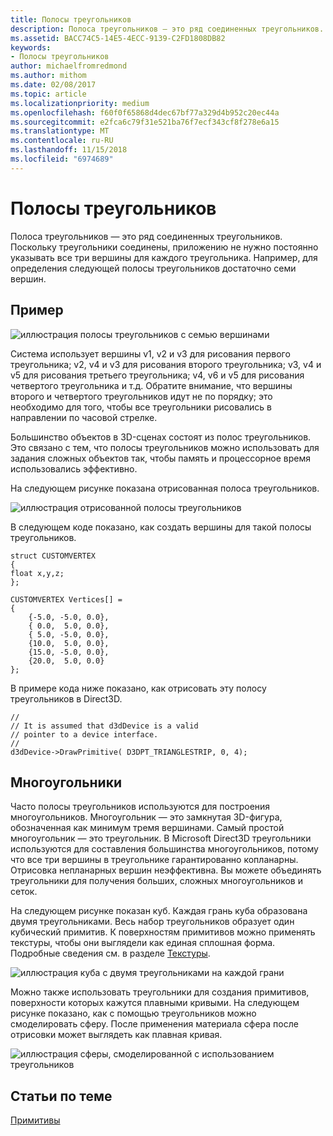 ```yaml
---
title: Полосы треугольников
description: Полоса треугольников — это ряд соединенных треугольников. Поскольку треугольники соединены, приложению не нужно постоянно указывать все три вершины для каждого треугольника.
ms.assetid: BACC74C5-14E5-4ECC-9139-C2FD1808DB82
keywords:
- Полосы треугольников
author: michaelfromredmond
ms.author: mithom
ms.date: 02/08/2017
ms.topic: article
ms.localizationpriority: medium
ms.openlocfilehash: f60f0f65868d4dec67bf77a329d4b952c20ec44a
ms.sourcegitcommit: e2fca6c79f31e521ba76f7ecf343cf8f278e6a15
ms.translationtype: MT
ms.contentlocale: ru-RU
ms.lasthandoff: 11/15/2018
ms.locfileid: "6974689"
---
```

# <a name="triangle-strips"></a>Полосы треугольников


Полоса треугольников — это ряд соединенных треугольников. Поскольку треугольники соединены, приложению не нужно постоянно указывать все три вершины для каждого треугольника. Например, для определения следующей полосы треугольников достаточно семи вершин.

## <a name="span-idexamplespanspan-idexamplespanspan-idexamplespanexample"></a><span id="Example"></span><span id="example"></span><span id="EXAMPLE"></span>Пример


![иллюстрация полосы треугольников с семью вершинами](images/tristrip.png)

Система использует вершины v1, v2 и v3 для рисования первого треугольника; v2, v4 и v3 для рисования второго треугольника; v3, v4 и v5 для рисования третьего треугольника; v4, v6 и v5 для рисования четвертого треугольника и т.д. Обратите внимание, что вершины второго и четвертого треугольников идут не по порядку; это необходимо для того, чтобы все треугольники рисовались в направлении по часовой стрелке.

Большинство объектов в 3D-сценах состоят из полос треугольников. Это связано с тем, что полосы треугольников можно использовать для задания сложных объектов так, чтобы память и процессорное время использовались эффективно.

На следующем рисунке показана отрисованная полоса треугольников.

![иллюстрация отрисованной полосы треугольников](images/tstrip2.png)

В следующем коде показано, как создать вершины для такой полосы треугольников.

```
struct CUSTOMVERTEX
{
float x,y,z;
};

CUSTOMVERTEX Vertices[] = 
{
    {-5.0, -5.0, 0.0},
    { 0.0,  5.0, 0.0},
    { 5.0, -5.0, 0.0},
    {10.0,  5.0, 0.0},
    {15.0, -5.0, 0.0},
    {20.0,  5.0, 0.0}
};
```

В примере кода ниже показано, как отрисовать эту полосу треугольников в Direct3D.

```
//
// It is assumed that d3dDevice is a valid
// pointer to a device interface.
//
d3dDevice->DrawPrimitive( D3DPT_TRIANGLESTRIP, 0, 4);
```

## <a name="span-idpolygonsspanspan-idpolygonsspanspan-idpolygonsspanpolygons"></a><span id="Polygons"></span><span id="polygons"></span><span id="POLYGONS"></span>Многоугольники


Часто полосы треугольников используются для построения многоугольников. Многоугольник — это замкнутая 3D-фигура, обозначенная как минимум тремя вершинами. Самый простой многоугольник — это треугольник. В Microsoft Direct3D треугольники используются для составления большинства многоугольников, потому что все три вершины в треугольнике гарантированно копланарны. Отрисовка непланарных вершин неэффективна. Вы можете объединять треугольники для получения больших, сложных многоугольников и сеток.

На следующем рисунке показан куб. Каждая грань куба образована двумя треугольниками. Весь набор треугольников образует один кубический примитив. К поверхностям примитивов можно применять текстуры, чтобы они выглядели как единая сплошная форма. Подробные сведения см. в разделе [Текстуры](textures.md).

![иллюстрация куба с двумя треугольниками на каждой грани](images/cube3d.png)

Можно также использовать треугольники для создания примитивов, поверхности которых кажутся плавными кривыми. На следующем рисунке показано, как с помощью треугольников можно смоделировать сферу. После применения материала сфера после отрисовки может выглядеть как плавная кривая.

![иллюстрация сферы, смоделированной с использованием треугольников](images/sphere3d.png)

## <a name="span-idrelated-topicsspanrelated-topics"></a><span id="related-topics"></span>Статьи по теме


[Примитивы](primitives.md)

 

 




